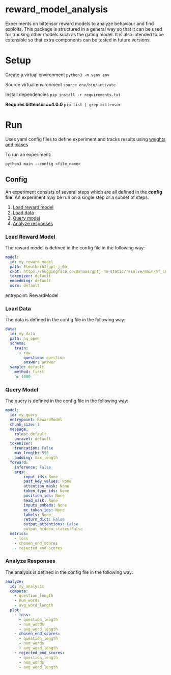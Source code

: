 # reward_model_analysis

Experiments on bittensor reward models to analyze behaviour and find exploits. This package is structured in a general way so that it can be used for tracking other models such as the gating model. It is also intended to be extensible so that extra components can be tested in future versions.

# Setup
Create a virtual environment
`python3 -m venv env`

Source virtual environment
`source env/bin/activate`

Install dependencies
`pip install -r requirements.txt`

**Requires bittensor==4.0.0**
`pip list | grep bittensor`

# Run

Uses yaml config files to define experiment and tracks results using [weights and biases](https://wandb.ai/site)

To run an experiment:

`python3 main --config <file_name>`

## Config
An experiment consists of several steps which are all defined in the **config file**. An experiment may be run on a single step or a subset of steps.
1. [Load reward model](#load-reward-model)
2. [Load data](#load-data)
3. [Query model](#query-model)
4. [Analyze responses](#analyze-reponses)

### Load Reward Model
The reward model is defined in the config file in the following way:
```yaml
model:
  id: my_reward_model
  path: EleutherAI/gpt-j-6b
  ckpt: https://huggingface.co/Dahoas/gptj-rm-static/resolve/main/hf_ckpt.pt
  tokenizer: default
  embedding: default
  norm: default
```
  entrypoint: RewardModel

### Load Data
The data is defined in the config file in the following way:
```yaml
data:
  id: my_data
  path: nq_open
  schema:
    train:
      - row
        question: question
        answer: answer
  sample: default
    method: first
    n: 1000
```

### Query Model
The query is defined in the config file in the following way:

```yaml
model:
  id: my_query
  entrypoint: RewardModel
  chunk_size: 1
  message:
    roles: default
    unravel: default
  tokenizer: 
    truncation: False
    max_length: 550
    padding: max_length
  forward: 
    inference: False
    args:
        input_ids: None
        past_key_values: None
        attention_mask: None
        token_type_ids: None
        position_ids: None
        head_mask: None
        inputs_embeds: None
        mc_token_ids: None
        labels: None
        return_dict: False
        output_attentions: False
        output_hidden_states:False
  metrics:
    - loss
    - chosen_end_scores
    - rejected_end_scores
```

### Analyze Responses
The analysis is defined in the config file in the following way:

```yaml
analyze:
  id: my_analysis
  compute:
    - question_length
    - num_words
    - avg_word_length
  plot:
    - loss:
      - question_length
      - num_words
      - avg_word_length      
    - chosen_end_scores:
      - question_length
      - num_words
      - avg_word_length     
    - rejected_end_scores:
      - question_length
      - num_words
      - avg_word_length           
```


